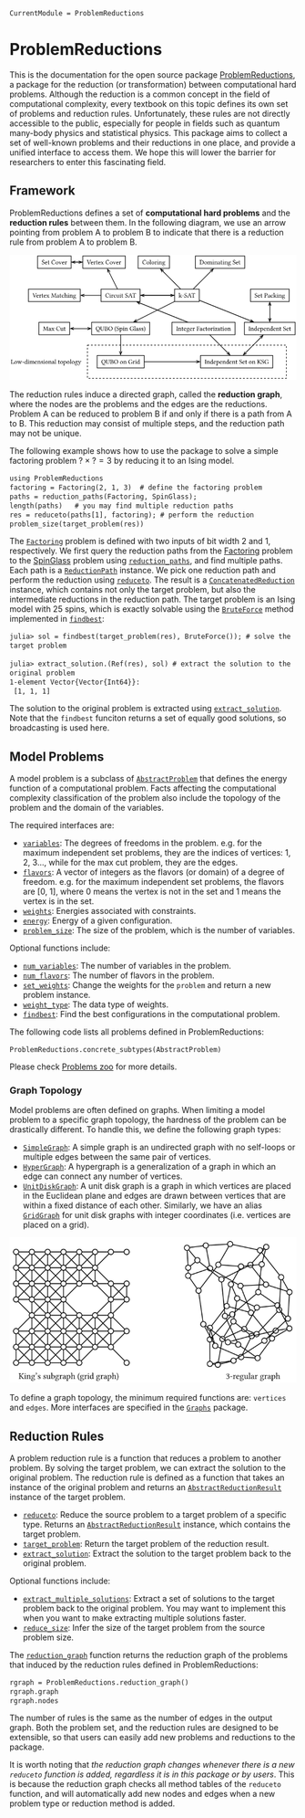 ```@meta
CurrentModule = ProblemReductions
```

# ProblemReductions

This is the documentation for the open source package [ProblemReductions](https://github.com/GiggleLiu/ProblemReductions.jl),
a package for the reduction (or transformation) between computational hard problems.
Although the reduction is a common concept in the field of computational complexity, every textbook on this topic defines its own set of problems and reduction rules.
Unfortunately, these rules are not directly accessible to the public, especially for people in fields such as quantum many-body physics and statistical physics.
This package aims to collect a set of well-known problems and their reductions in one place, and provide a unified interface to access them.
We hope this will lower the barrier for researchers to enter this fascinating field.

## Framework

ProblemReductions defines a set of **computational hard problems** and the **reduction rules** between them. In the following diagram, we use an arrow pointing from problem A to problem B to indicate that there is a reduction rule from problem A to problem B.

![](./assets/reduction.svg)

The reduction rules induce a directed graph, called the **reduction graph**, where the nodes are the problems and the edges are the reductions.
Problem A can be reduced to problem B if and only if there is a path from A to B.
This reduction may consist of multiple steps, and the reduction path may not be unique.

The following example shows how to use the package to solve a simple factoring problem $? \times ? = 3$ by reducing it to an Ising model.
```@repl reduction_graph
using ProblemReductions
factoring = Factoring(2, 1, 3)  # define the factoring problem
paths = reduction_paths(Factoring, SpinGlass);
length(paths)   # you may find multiple reduction paths
res = reduceto(paths[1], factoring); # perform the reduction
problem_size(target_problem(res))
```
The [`Factoring`](@ref) problem is defined with two inputs of bit width 2 and 1, respectively.
We first query the reduction paths from the [Factoring](@ref) problem to the [SpinGlass](@ref) problem using [`reduction_paths`](@ref), and find multiple paths.
Each path is a [`ReductionPath`](@ref) instance.
We pick one reduction path and perform the reduction using [`reduceto`](@ref). The result is a [`ConcatenatedReduction`](@ref) instance, which contains not only the target problem, but also the intermediate reductions in the reduction path.
The target problem is an Ising model with 25 spins, which is exactly solvable using the [`BruteForce`](@ref) method implemented in [`findbest`](@ref):

```julia-repl
julia> sol = findbest(target_problem(res), BruteForce()); # solve the target problem

julia> extract_solution.(Ref(res), sol) # extract the solution to the original problem
1-element Vector{Vector{Int64}}:
 [1, 1, 1]
```

The solution to the original problem is extracted using [`extract_solution`](@ref). Note that the `findbest` funciton returns a set of equally good solutions, so broadcasting is used here.

## Model Problems
A model problem is a subclass of [`AbstractProblem`](@ref) that defines the energy function of a computational problem.
Facts affecting the computational complexity classification of the problem also include the topology of the problem and the domain of the variables.

The required interfaces are:
- [`variables`](@ref): The degrees of freedoms in the problem.
    e.g. for the maximum independent set problems, they are the indices of vertices: 1, 2, 3...,
    while for the max cut problem, they are the edges.
- [`flavors`](@ref): A vector of integers as the flavors (or domain) of a degree of freedom.
    e.g. for the maximum independent set problems, the flavors are [0, 1], where 0 means the vertex is not in the set and 1 means the vertex is in the set.
- [`weights`](@ref): Energies associated with constraints.
- [`energy`](@ref): Energy of a given configuration.
- [`problem_size`](@ref): The size of the problem, which is the number of variables.

Optional functions include:
- [`num_variables`](@ref): The number of variables in the problem.
- [`num_flavors`](@ref): The number of flavors in the problem.
- [`set_weights`](@ref): Change the weights for the `problem` and return a new problem instance.
- [`weight_type`](@ref): The data type of weights.
- [`findbest`](@ref): Find the best configurations in the computational problem.

The following code lists all problems defined in ProblemReductions:
```@repl reduction_graph
ProblemReductions.concrete_subtypes(AbstractProblem)
```
Please check [Problems zoo](@ref) for more details.

### Graph Topology

Model problems are often defined on graphs. When limiting a model problem to a specific graph topology, the hardness of the problem can be drastically different.
To handle this, we define the following graph types:

- [`SimpleGraph`](https://juliagraphs.org/Graphs.jl/dev/core_functions/simplegraphs/#Graphs.SimpleGraphs.SimpleGraph): A simple graph is an undirected graph with no self-loops or multiple edges between the same pair of vertices.
- [`HyperGraph`](@ref): A hypergraph is a generalization of a graph in which an edge can connect any number of vertices.
- [`UnitDiskGraph`](@ref): A unit disk graph is a graph in which vertices are placed in the Euclidean plane and edges are drawn between vertices that are within a fixed distance of each other. Similarly, we have an alias [`GridGraph`](@ref) for unit disk graphs with integer coordinates (i.e. vertices are placed on a grid).

![](./assets/graphtypes.svg)

To define a graph topology, the minimum required functions are: `vertices` and `edges`. More interfaces are specified in the [`Graphs`](https://juliagraphs.org/Graphs.jl/dev/) package.


## Reduction Rules

A problem reduction rule is a function that reduces a problem to another problem. By solving the target problem, we can extract the solution to the original problem. The reduction rule is defined as a function that takes an instance of the original problem and returns an [`AbstractReductionResult`](@ref) instance of the target problem.

- [`reduceto`](@ref): Reduce the source problem to a target problem of a specific type. Returns an [`AbstractReductionResult`](@ref) instance, which contains the target problem.
- [`target_problem`](@ref): Return the target problem of the reduction result.
- [`extract_solution`](@ref): Extract the solution to the target problem back to the original problem.

Optional functions include:
- [`extract_multiple_solutions`](@ref): Extract a set of solutions to the target problem back to the original problem. You may want to implement this when you want to make extracting multiple solutions faster.
- [`reduce_size`](@ref): Infer the size of the target problem from the source problem size.

The [`reduction_graph`](@ref) function returns the reduction graph of the problems that induced by the reduction rules defined in ProblemReductions:
```@repl reduction_graph
rgraph = ProblemReductions.reduction_graph()
rgraph.graph
rgraph.nodes
```
The number of rules is the same as the number of edges in the output graph.
Both the problem set, and the reduction rules are designed to be extensible, so that users can easily add new problems and reductions to the package.

It is worth noting that _the reduction graph changes whenever there is a new `reduceto` function is added, regardless it is in this package or by users_.
This is because the reduction graph checks all method tables of the `reduceto` function, and will automatically add new nodes and edges when a new problem type or reduction method is added.